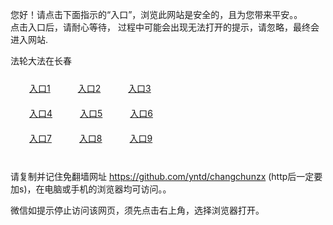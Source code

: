 您好！请点击下面指示的“入口”，浏览此网站是安全的，且为您带来平安。。 <br/>
点击入口后，请耐心等待， 过程中可能会出现无法打开的提示，请忽略，最终会进入网站. </br>

法轮大法在长春<br/>
<div style="padding:10px"><a style="margin:20px" target="_blank" href="https://dy3z9j4hnml65.cloudfront.net/2Qpsp?vbgmik" id="ccLink1" rel="nofollow">入口1</a> <a target="_blank" style="margin:20px" href="https://d1531h5l2ao87r.cloudfront.net/2Qpsp?jrxxvy" id="ccLink2" rel="nofollow">入口2</a> <a style="margin:20px" target="_blank" href="https://d3pq2yu5ey63rp.cloudfront.net/2Qpsp?ixfrkhug" id="ccLink3" rel="nofollow">入口3</a></div>

<div style="padding:10px" ><a style="margin:20px" target="_blank" href="https://dy3z9j4hnml65.cloudfront.net/2Qpsp?vbgmik" id="ccLink4" rel="nofollow">入口4</a> <a style="margin:20px" href="https://d1531h5l2ao87r.cloudfront.net/2Qpsp?jrxxvy" target="_blank" id="ccLink5" rel="nofollow">入口5</a> <a style="margin:20px" href="https://d3pq2yu5ey63rp.cloudfront.net/2Qpsp?ixfrkhug" target="_blank" id="ccLink6" rel="nofollow">入口6</a></div>

<div style="padding:10px"><a style="margin:20px" target="_blank" href="https://dy3z9j4hnml65.cloudfront.net/2Qpsp?vbgmik" id="ccLink7" rel="nofollow">入口7</a> <a style="margin:20px" href="https://d1531h5l2ao87r.cloudfront.net/2Qpsp?jrxxvy" target="_blank" id="ccLink8" rel="nofollow">入口8</a> <a style="margin:20px" target="_blank" href="https://d3pq2yu5ey63rp.cloudfront.net/2Qpsp?ixfrkhug" id="ccLink9" rel="nofollow">入口9</a></div>

<br/>



请复制并记住免翻墙网址 https://github.com/yntd/changchunzx (http后一定要加s)，在电脑或手机的浏览器均可访问。。<br/>

微信如提示停止访问该网页，须先点击右上角，选择浏览器打开。

